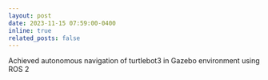```yaml
---
layout: post
date: 2023-11-15 07:59:00-0400
inline: true
related_posts: false
---
```


Achieved autonomous navigation of turtlebot3 in Gazebo environment using ROS 2 